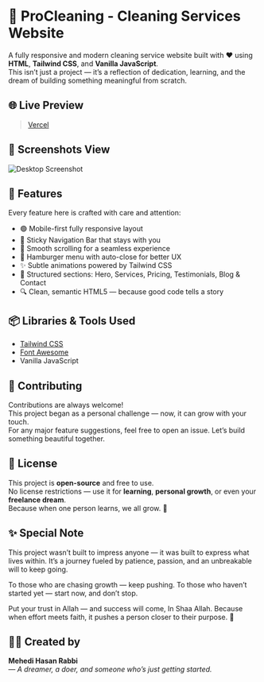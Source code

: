 # 🧼 ProCleaning - Cleaning Services Website

A fully responsive and modern cleaning service website built with ❤️ using **HTML**, **Tailwind CSS**, and **Vanilla JavaScript**.  
This isn’t just a project — it’s a reflection of dedication, learning, and the dream of building something meaningful from scratch.


## 🌐 Live Preview

> [Vercel](https://vercel.com/)

## 📸 Screenshots View

![Desktop Screenshot](./screenshots/desktop-preview.png)



## 🚀 Features

Every feature here is crafted with care and attention:

- 🟢 Mobile-first fully responsive layout
- 🧭 Sticky Navigation Bar that stays with you
- 🎯 Smooth scrolling for a seamless experience
- 📱 Hamburger menu with auto-close for better UX
- ✨ Subtle animations powered by Tailwind CSS
- 📑 Structured sections: Hero, Services, Pricing, Testimonials, Blog & Contact
- 🔍 Clean, semantic HTML5 — because good code tells a story



## 📦 Libraries & Tools Used

- [Tailwind CSS](https://tailwindcss.com/)
- [Font Awesome](https://fontawesome.com/)
- Vanilla JavaScript



## 🤝 Contributing

Contributions are always welcome!  
This project began as a personal challenge — now, it can grow with your touch.  
For any major feature suggestions, feel free to open an issue. Let’s build something beautiful together.



## 📄 License

This project is **open-source** and free to use.  
No license restrictions — use it for **learning**, **personal growth**, or even your **freelance dream**.  
Because when one person learns, we all grow. 🌱



## ✨ Special Note

This project wasn’t built to impress anyone — it was built to express what lives within.
It’s a journey fueled by patience, passion, and an unbreakable will to keep going.

To those who are chasing growth — keep pushing.
To those who haven’t started yet — start now, and don’t stop.

Put your trust in Allah — and success will come, In Shaa Allah.
Because when effort meets faith, it pushes a person closer to their purpose. 💙



## 👨‍💻 Created by

**Mehedi Hasan Rabbi**  
*— A dreamer, a doer, and someone who’s just getting started.*
